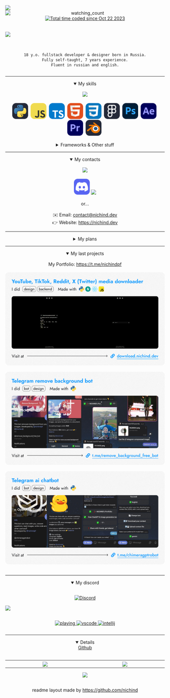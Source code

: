 <!-- HEY! You are free to use this layout, and i would be wery happy if you keep "readme layout made by https://github.com/nichind" in it ^_^ -->

<div align="center" class="head-me" style="display: flex; flex-flow: column wrap;">
	<img src="https://api.statusbadges.me/badge/status/301035790891352076"/> <img src="https://komarev.com/ghpvc/?username=nichind&color=9963B3" alt="watching_count" /> <a href="https://wakatime.com/@018b587d-9291-4cc6-8009-9fe5da9376c0"><img src="https://wakatime.com/badge/user/018b587d-9291-4cc6-8009-9fe5da9376c0.svg" alt="Total time coded since Oct 22 2023" /></a><br>
<!-- 	<img src="/assets/img/emoji.png" width="280" height="280"/> -->
	<br>
	<img src="https://raw.githubusercontent.com/nichind/nichind/dd073285c74006a8a95048c2eb528b50dfa91730/assets/img/Hi%2C%20my%20name%20is%20nichind.svg"/>
	<br><br>
 
	18 y.o. fullstack developer & designer born in Russia.
 	Fully self-taught, 7 years experience.
  	Fluent in russian and english.
</div>

----

<div align="center" class="skills" style="display: flex; flex-flow: column wrap">
	<details open>
	<summary>My skills</summary><br>
	<img src="https://raw.githubusercontent.com/nichind/nichind/dd073285c74006a8a95048c2eb528b50dfa91730/assets/img/skills.svg"/><br><br>
	<img src="https://raw.githubusercontent.com/tandpfun/skill-icons/de91fca307a83d75fc5b1f6ce24540454acead41/icons/Python-Dark.svg" width="50"/><a>&nbsp;</a> 
	<img src="https://raw.githubusercontent.com/tandpfun/skill-icons/de91fca307a83d75fc5b1f6ce24540454acead41/icons/JavaScript.svg" width="50"/><a>&nbsp;</a> 
	<img src="https://raw.githubusercontent.com/tandpfun/skill-icons/de91fca307a83d75fc5b1f6ce24540454acead41/icons/TypeScript.svg" width="50"/><a>&nbsp;</a> 
	<img src="https://raw.githubusercontent.com/tandpfun/skill-icons/de91fca307a83d75fc5b1f6ce24540454acead41/icons/HTML.svg" width="50"/><a>&nbsp;</a> 
	<img src="https://raw.githubusercontent.com/tandpfun/skill-icons/de91fca307a83d75fc5b1f6ce24540454acead41/icons/CSS.svg" width="50"/><a>&nbsp;</a> 
	<img src="https://raw.githubusercontent.com/tandpfun/skill-icons/de91fca307a83d75fc5b1f6ce24540454acead41/icons/Figma-Dark.svg" width="50"/><a>&nbsp;</a> 
	<img src="https://raw.githubusercontent.com/tandpfun/skill-icons/de91fca307a83d75fc5b1f6ce24540454acead41/icons/Photoshop.svg" width="50"/><a>&nbsp;</a> 
	<img src="https://raw.githubusercontent.com/tandpfun/skill-icons/de91fca307a83d75fc5b1f6ce24540454acead41/icons/AfterEffects.svg" width="50"/><a>&nbsp;</a> 
	<img src="https://raw.githubusercontent.com/tandpfun/skill-icons/de91fca307a83d75fc5b1f6ce24540454acead41/icons/Premiere.svg" width="50"/><a>&nbsp;</a> 
	<img src="https://raw.githubusercontent.com/tandpfun/skill-icons/de91fca307a83d75fc5b1f6ce24540454acead41/icons/Blender-Dark.svg" width="50"/><a>&nbsp;</a> 
	<br><br>
	<details>
	<summary>Frameworks & Other stuff</summary>
		<br>
		<img src="https://skillicons.dev/icons?i=nginx,git,sqlite,fastapi,cs,discord,redis,unity,godot,postgresql"/><br>
		<img src="https://skillicons.dev/icons?i=nodejs,replit,github"/><br>
  		<a>And much more...</a>		
	</details>
	</details>
</div>

----

<div align="center" class="contacts" style="display: flex; flex-flow: column wrap;">
	<details open>
	<summary>My contacts</summary><br>
	<img src="https://raw.githubusercontent.com/nichind/nichind/dd073285c74006a8a95048c2eb528b50dfa91730/assets/img/contacts.svg"/>
	<br><br>
 	<a href="https://discord.gg/GnDz3RYq9y"><img src="https://raw.githubusercontent.com/tandpfun/skill-icons/de91fca307a83d75fc5b1f6ce24540454acead41/icons/Discord.svg" width="50"/></a>
  	<a href="https://t.me/nichind"><img src="https://upload.wikimedia.org/wikipedia/commons/thumb/8/82/Telegram_logo.svg/512px-Telegram_logo.svg.png?20220101141644" width="50"/></a>
   	<br><br>or...<br><br>
    	<a>✉️ Email: <a href="mailto://contact@nichind.dev">contact@nichind.dev</a></a><br>
     	<a>👉 Website: <a href="https://nichind.dev">https://nichind.dev</a></a>
	</details>	
</div>

----

<div align="center" class="todo" style="display: flex; flex-flow: column">
<details>
<summary>My plans</summary><br>
<div style="flex-direction: column; justify-content: center; align-items: flex-start;"> 
	
- [x] Ace exams *kinda*
- [ ] Get 100'000$
- [ ] Move to ???
- [ ] Publish game to Steam
- [ ] Produce a viral dnb track
- [ ] Learn to draw anime
- [ ] Get a "real" job (?)
- [ ] Learn Japanese
- [ ] Learn Korean
</div>
</details>
</div>

----

<div align="center" class="projects" style="display: flex; flex-flow: column wrap;">
<details open>
<summary>My last projects</summary>
	<br><a>My Portfolio: <a href="https://t.me/nichindpf">https://t.me/nichindpf</a></a><br><br>
	<a href="https://download.nichind.dev"><img src="/assets/img/portfolio1.png" width="600"/></a><a>&nbsp;&nbsp;&nbsp;&nbsp;&nbsp;</a>
	<a href="https://t.me/remove_background_free_bot"><img src="/assets/img/portfolio2.png" width="600"/></a><a>&nbsp;&nbsp;&nbsp;&nbsp;&nbsp;</a> 
	<a href="https://t.me/chimeragptrobot"><img src="/assets/img/portfolio3.png" width="600"/></a><a>&nbsp;&nbsp;&nbsp;&nbsp;&nbsp;</a> 
</details>
</div>

----

<div align="center" class="projects" style="display: flex; flex-flow: column wrap;">
<details open>
<summary>My discord</summary>
<br>

[![Discord](https://img.shields.io/discord/992082814524731443?color=3f48cc&label=My+Discord+server&logo=discord&logoColor=white)](https://discord.gg/kvsbKtPYwa)
<br>
<div style="display: flex; flex-direction: row;">
  <a align="center" href="https://discord.com/users/301035790891352076">
    <img align="center" src="https://lanyard-profile-readme.vercel.app/api/301035790891352076?theme=dark&animated=true&hideDiscrim=true&borderRadius=30px&hideStatus=true"
      </a>
</div>  
<br>

![playing](https://api.statusbadges.me/badge/playing/301035790891352076) 
![vscode](https://api.statusbadges.me/badge/vscode/301035790891352076) ![intellij](https://api.statusbadges.me/badge/intellij/301035790891352076)

</details>

----

<div align="center" class="todo" style="display: flex; flex-flow: column">
<details open>
<summary>Github</summary><br>
<table align="center">
	<tr>
		<td width="1200px">
        <img align="center" src="https://github-readme-stats.vercel.app/api?username=nichind&theme=midnight-purple&show_icons=true&bg_color=0D1117&hide_border=true&count_private=true" draggable="false">
		</td>
		<td width="1200px">
        <img align="center" src="https://github-readme-stats.vercel.app/api/top-langs/?username=nichind&theme=midnight-purple&layout=compact&bg_color=0D1117&hide_border=true" draggable="false">
		</td>
	</tr>
</table>

<a href="http://www.github.com/nichind"><img src="https://github-readme-streak-stats.herokuapp.com/?user=nichind&stroke=ffffff&background=1c1917&ring=3382ed&fire=3382ed&currStreakNum=ffffff&currStreakLabel=3382ed&sideNums=ffffff&sideLabels=ffffff&dates=ffffff&hide_border=true" /></a>
</details>

readme layout made by <a href="https://github.com/nichind">https://github.com/nichind</a>
